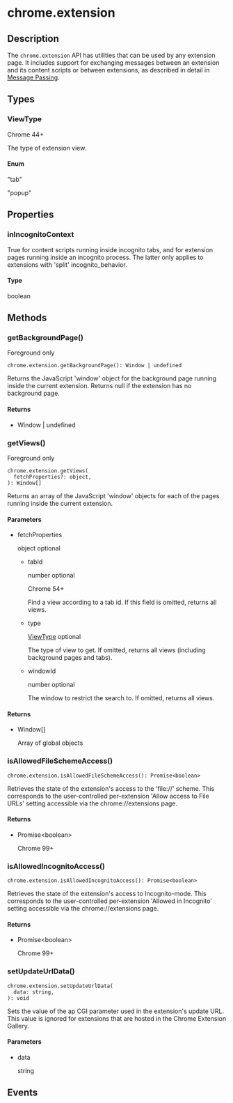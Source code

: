 # chrome.extension

## Description

The `chrome.extension` API has utilities that can be used by any extension page. It includes support for exchanging messages between an extension and its content scripts or between extensions, as described in detail in [Message Passing](https://developer.chrome.com/docs/extensions/messaging).

## Types

### ViewType

Chrome 44+

The type of extension view.

#### Enum

"tab"

"popup"

## Properties

### inIncognitoContext

True for content scripts running inside incognito tabs, and for extension pages running inside an incognito process. The latter only applies to extensions with 'split' incognito\_behavior.

#### Type

boolean

## Methods

### getBackgroundPage()

Foreground only

```
chrome.extension.getBackgroundPage(): Window | undefined
```

Returns the JavaScript 'window' object for the background page running inside the current extension. Returns null if the extension has no background page.

#### Returns

- Window | undefined

### getViews()

Foreground only

```
chrome.extension.getViews(
  fetchProperties?: object,
): Window[]
```

Returns an array of the JavaScript 'window' objects for each of the pages running inside the current extension.

#### Parameters

- fetchProperties
  
  object optional
  
  - tabId
    
    number optional
    
    Chrome 54+
    
    Find a view according to a tab id. If this field is omitted, returns all views.
  - type
    
    [ViewType](#type-ViewType) optional
    
    The type of view to get. If omitted, returns all views (including background pages and tabs).
  - windowId
    
    number optional
    
    The window to restrict the search to. If omitted, returns all views.

#### Returns

- Window\[]
  
  Array of global objects

### isAllowedFileSchemeAccess()

```
chrome.extension.isAllowedFileSchemeAccess(): Promise<boolean>
```

Retrieves the state of the extension's access to the 'file://' scheme. This corresponds to the user-controlled per-extension 'Allow access to File URLs' setting accessible via the chrome://extensions page.

#### Returns

- Promise&lt;boolean&gt;
  
  Chrome 99+

### isAllowedIncognitoAccess()

```
chrome.extension.isAllowedIncognitoAccess(): Promise<boolean>
```

Retrieves the state of the extension's access to Incognito-mode. This corresponds to the user-controlled per-extension 'Allowed in Incognito' setting accessible via the chrome://extensions page.

#### Returns

- Promise&lt;boolean&gt;
  
  Chrome 99+

### setUpdateUrlData()

```
chrome.extension.setUpdateUrlData(
  data: string,
): void
```

Sets the value of the ap CGI parameter used in the extension's update URL. This value is ignored for extensions that are hosted in the Chrome Extension Gallery.

#### Parameters

- data
  
  string

## Events
